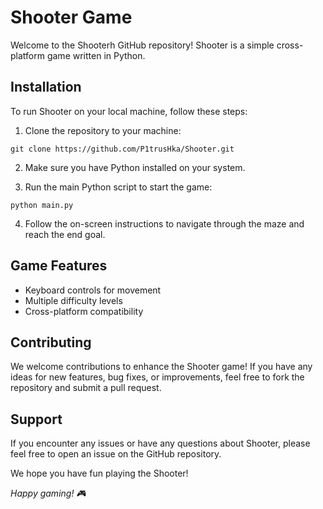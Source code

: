 # Shooter Game

Welcome to the Shooterh GitHub repository! Shooter is a simple cross-platform game written in Python.

## Installation

To run Shooter on your local machine, follow these steps:

1. Clone the repository to your machine:
```
git clone https://github.com/P1trusHka/Shooter.git
```

2. Make sure you have Python installed on your system.

3. Run the main Python script to start the game:
```
python main.py
```

4. Follow the on-screen instructions to navigate through the maze and reach the end goal.

## Game Features

- Keyboard controls for movement
- Multiple difficulty levels
- Cross-platform compatibility

## Contributing

We welcome contributions to enhance the Shooter game! If you have any ideas for new features, bug fixes, or improvements, feel free to fork the repository and submit a pull request.

## Support

If you encounter any issues or have any questions about Shooter, please feel free to open an issue on the GitHub repository.

We hope you have fun playing the Shooter!

<i> Happy gaming! 🎮</i>


